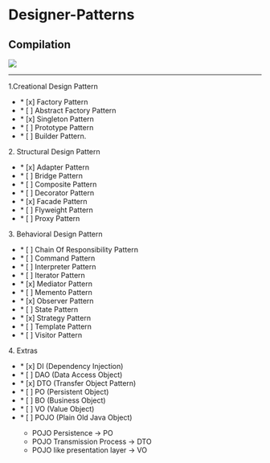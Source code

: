 # Designer-Patterns
## Compilation


<img src="https://techvidvan.com/tutorials/wp-content/uploads/sites/2/2020/06/Types-of-Design-Pattern-in-Java.jpg">



<hr>


<p>1.Creational Design Pattern</p>
<ul>
<li>* [x] Factory Pattern</li>
<li>* [ ] Abstract Factory Pattern</li>
<li>* [x] Singleton Pattern</li>
<li>* [ ] Prototype Pattern</li>
<li>* [ ] Builder Pattern.</li>
</ul>
<p>2. Structural Design Pattern</p>
<ul>
<li>* [x] Adapter Pattern</li>
<li>* [ ] Bridge Pattern</li>
<li>* [ ] Composite Pattern</li>
<li>* [ ] Decorator Pattern</li>
<li>* [x] Facade Pattern</li>
<li>* [ ] Flyweight Pattern</li>
<li>* [ ] Proxy Pattern</li>
</ul>
<p>3. Behavioral Design Pattern</p>
<ul>
<li>* [ ] Chain Of Responsibility Pattern</li>
<li>* [ ] Command Pattern</li>
<li>* [ ] Interpreter Pattern</li>
<li>* [ ] Iterator Pattern</li>
<li>* [x] Mediator Pattern</li>
<li>* [ ] Memento Pattern</li>
<li>* [x] Observer Pattern</li>
<li>* [ ] State Pattern</li>
<li>* [x] Strategy Pattern</li>
<li>* [ ] Template Pattern</li>
<li>* [ ] Visitor Pattern</li>
</ul>

<p>4. Extras</p>
<ul>
<li>* [x] DI (Dependency Injection)</li>
<li>* [ ] DAO (Data Access Object)</li>
<li>* [x] DTO (Transfer Object Pattern)</li>
<li>* [ ] PO (Persistent Object)</li>
<li>* [ ] BO (Business Object)</li>
<li>* [ ] VO (Value Object)</li>
<li>* [ ] POJO (Plain Old Java Object)</li>
      <ul>
         <li>POJO Persistence -> PO</li>
         <li>POJO Transmission Process -> DTO</li>
         <li>POJO like presentation layer -> VO</li>
      </ul>

</ul>




   
